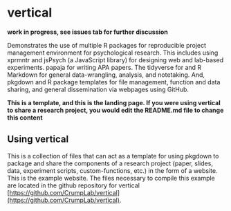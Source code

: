 # vertical

<!-- badges: start -->
<!-- badges: end -->

**work in progress, see issues tab for further discussion**

Demonstrates the use of multiple R packages for reproducible project management environment for psychological research. This includes using xprmntr and jsPsych (a JavaScript library) for designing web and lab-based experiments. papaja for writing APA papers. The tidyverse for and R Markdown for general data-wrangling, analysis, and notetaking. And, pkgdown and R package templates for file management, function and data sharing, and general dissemination via webpages using GitHub.

**This is a template, and this is the landing page. If you were using vertical to share a research project, you would edit the README.md file to change this content**

## Using vertical

This is a collection of files that can act as a template for using pkgdown to package and share the components of a research project (paper, slides, data, experiment scripts, custom-functions, etc.) in the form of a website. This is the example website. The files necessary to compile this example are located in the github repository for vertical [https://github.com/CrumpLab/vertical](https://github.com/CrumpLab/vertical).





